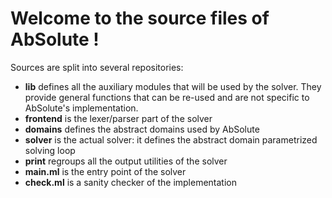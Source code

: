 # Welcome to the source files of AbSolute !

Sources are split into several repositories:
- **lib** defines all the auxiliary modules that will be used by the solver. They provide general functions that can be re-used and are not specific to AbSolute's implementation.
- **frontend** is the lexer/parser part of the solver
- **domains** defines the abstract domains used by AbSolute
- **solver** is the actual solver: it defines the abstract domain parametrized solving loop
- **print** regroups all the output utilities of the solver
- **main.ml** is the entry point of the solver
- **check.ml** is a sanity checker of the implementation